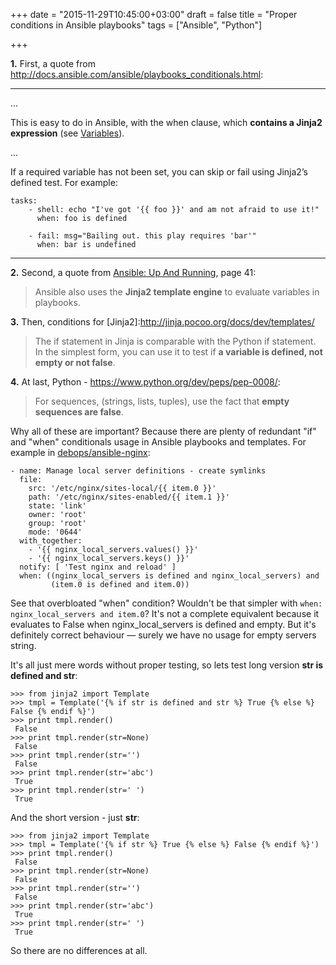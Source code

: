 +++
date = "2015-11-29T10:45:00+03:00"
draft = false
title = "Proper conditions in Ansible playbooks"
tags = ["Ansible", "Python"]

+++

**1.** First, a quote from http://docs.ansible.com/ansible/playbooks_conditionals.html:

---

...

This is easy to do in Ansible, with the when clause, which **contains a Jinja2 expression** (see [Variables](http://docs.ansible.com/ansible/playbooks_variables.html)).

...

If a required variable has not been set, you can skip or fail using Jinja2’s defined test. For example:

```
tasks:
    - shell: echo "I've got '{{ foo }}' and am not afraid to use it!"
      when: foo is defined

    - fail: msg="Bailing out. this play requires 'bar'"
      when: bar is undefined
```

---

**2.** Second, a quote from [Ansible: Up And Running](http://shop.oreilly.com/product/0636920035626.do), page 41:

> Ansible also uses the **Jinja2 template engine** to evaluate variables in playbooks.

**3.** Then, conditions for [Jinja2]:http://jinja.pocoo.org/docs/dev/templates/

> The if statement in Jinja is comparable with the Python if statement. In the simplest form, you can use it to test if **a variable is defined, not empty or not false**.

**4.** At last, Python - https://www.python.org/dev/peps/pep-0008/:
                  
> For sequences, (strings, lists, tuples), use the fact that **empty sequences are false**.

Why all of these are important? Because there are plenty of redundant "if" and "when" conditionals usage in Ansible playbooks and templates. For example in [debops/ansible-nginx](https://github.com/debops/ansible-nginx/blob/master/tasks/main.yml):

```
- name: Manage local server definitions - create symlinks
  file:
    src: '/etc/nginx/sites-local/{{ item.0 }}'
    path: '/etc/nginx/sites-enabled/{{ item.1 }}'
    state: 'link'
    owner: 'root'
    group: 'root'
    mode: '0644'
  with_together:
    - '{{ nginx_local_servers.values() }}'
    - '{{ nginx_local_servers.keys() }}'
  notify: [ 'Test nginx and reload' ]
  when: ((nginx_local_servers is defined and nginx_local_servers) and
         (item.0 is defined and item.0))
```

See that overbloated "when" condition? Wouldn't be that simpler with ```when: nginx_local_servers and item.0```? It's not a complete equivalent because it evaluates to False when nginx_local_servers is defined and empty. But it's definitely correct behaviour — surely we have no usage for empty servers string.
  
It's all just mere words without proper testing, so lets test long version **str is defined and str**:

```
>>> from jinja2 import Template
>>> tmpl = Template('{% if str is defined and str %} True {% else %} False {% endif %}')
>>> print tmpl.render()
 False 
>>> print tmpl.render(str=None)
 False 
>>> print tmpl.render(str='')
 False 
>>> print tmpl.render(str='abc')
 True 
>>> print tmpl.render(str=' ')
 True 
```

And the short version - just **str**:

```
>>> from jinja2 import Template
>>> tmpl = Template('{% if str %} True {% else %} False {% endif %}')
>>> print tmpl.render()
 False 
>>> print tmpl.render(str=None)
 False 
>>> print tmpl.render(str='')
 False 
>>> print tmpl.render(str='abc')
 True 
>>> print tmpl.render(str=' ')
 True 
```

So there are no differences at all.
